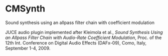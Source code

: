 # CMSynth
Sound synthesis using an allpass filter chain with coefficient modulation

JUCE audio plugin implemented after Kleimola et al., <i>Sound Synthesis Using an Allpass Filter Chain with Audio-Rate Coefficient Modulation</i>,
Proc. of the 12th Int. Conference on Digital Audio Effects (DAFx-09), Como, Italy, September 1-4, 2009.
